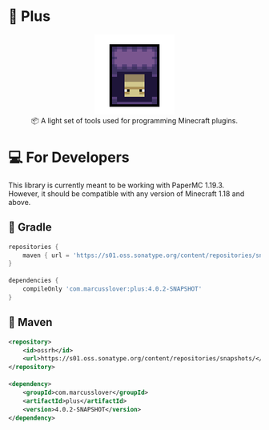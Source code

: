 # 🔮 Plus

<p align="center">
<img src="https://github.com/MarcusSlover/Plus/blob/master/shulker-export.png"/ style="width: 160px;height: 160px; image-rendering: pixelated;">
<br/>
📦 A light set of tools used for programming Minecraft plugins.<br/>
</p>

# 💻 For Developers

This library is currently meant to be working with PaperMC 1.19.3.<br/>
However, it should be compatible with any version of Minecraft 1.18 and above.<br/>

## 🐘 Gradle
```gradle
repositories {
    maven { url = 'https://s01.oss.sonatype.org/content/repositories/snapshots/' }
}

dependencies {
    compileOnly 'com.marcusslover:plus:4.0.2-SNAPSHOT'
}
```
## 🦢 Maven
```xml
<repository>
    <id>ossrh</id>
    <url>https://s01.oss.sonatype.org/content/repositories/snapshots/</url>
</repository>

<dependency>
    <groupId>com.marcusslover</groupId>
    <artifactId>plus</artifactId>
    <version>4.0.2-SNAPSHOT</version>
</dependency>
```

